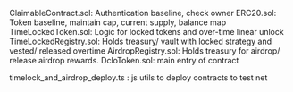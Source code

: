 ClaimableContract.sol: Authentication baseline, check owner
ERC20.sol: Token baseline, maintain cap, current supply, balance map
TimeLockedToken.sol: Logic for locked tokens and over-time linear unlock
TimeLockedRegistry.sol: Holds treasury/ vault with locked strategy and vested/ released overtime
AirdropRegistry.sol: Holds treasury for airdrop/ release airdrop rewards.
DcloToken.sol: main entry of contract

timelock_and_airdrop_deploy.ts : js utils to deploy contracts to test net
